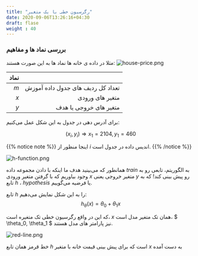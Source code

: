```yaml
---
title: "رگرسیون خطی با یک متغیر"
date: 2020-09-06T13:26:16+04:30
draft: flase
weight : 40
---
```


### بررسی نماد ها و مفاهیم
مثلا در داده ی خانه ها نماد ها به این صورت هستند:
![house-price.png](../images/house-price.png?width=25pc)


| نماد |  |
| ------:| -----------:|
| $m$   | تعداد کل ردیف های جدول داده آموزش |
| $x$ | متغیر های ورودی|
| $y$    |متغیر های خروجی یا هدف |

برای آدرس دهی در جدول به این شکل عمل می‌کنیم:

$$(x_i, y_i) \Rightarrow x_1= 2104, y_1 = 460$$


{{% notice note %}}
اینجا منظور از $i$  اندیس داده در جدول است.
{{% /notice %}}

![h-function.png](../images/h-function.png?width=17pc)

همانطور که می‌بینید هدف ما اینکه با دادن مجموعه داده
$train$ به الگوریتم، تابعی رو به وجود بیاوریم که با گرفتن
 متغیر ورودی $x$ متغیر خروجی یعنی $y$ رو پیش بینی کند!
که به تابع $h$ ، $hypothesis$ یا فرضیه می‌گوییم.

تابع $h$ را به این شکل نمایش می‌‌دهیم:
$$ h_\theta(x) = \theta_0 + \theta_1x $$

که این در واقع رگرسیون خطی تک متغیره است،
$x$ همان تک متغیر مدل است،
$ \theta_0, \theta_1 $ نیز پارامتر های مدل هستند.

![red-line.png](../images/red-line.png?width=17pc)

خط قرمز همان تابع $h$ است
که برای پیش بینی قیمت 
خانه با متغیر $x$ به دست آمده

